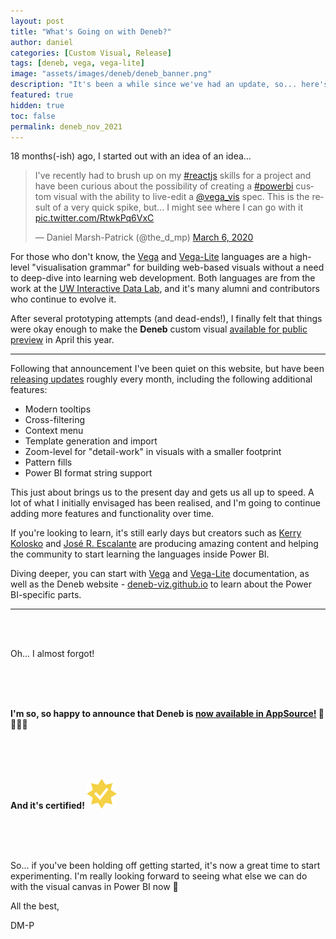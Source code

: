 ```yaml
---
layout: post
title: "What's Going on with Deneb?"
author: daniel
categories: [Custom Visual, Release]
tags: [deneb, vega, vega-lite]
image: "assets/images/deneb/deneb_banner.png"
description: "It's been a while since we've had an update, so... here's an update."
featured: true
hidden: true
toc: false
permalink: deneb_nov_2021
---
```


18 months(-ish) ago, I started out with an idea of an idea...

<blockquote class="twitter-tweet"><p lang="en" dir="ltr">I&#39;ve recently had to brush up on my <a href="https://twitter.com/hashtag/reactjs?src=hash&amp;ref_src=twsrc%5Etfw">#reactjs</a> skills for a project and have been curious about the possibility of creating a <a href="https://twitter.com/hashtag/powerbi?src=hash&amp;ref_src=twsrc%5Etfw">#powerbi</a> custom visual with the ability to live-edit a <a href="https://twitter.com/vega_vis?ref_src=twsrc%5Etfw">@vega_vis</a> spec. This is the result of a very quick spike, but... I might see where I can go with it <a href="https://t.co/RtwkPq6VxC">pic.twitter.com/RtwkPq6VxC</a></p>&mdash; Daniel Marsh-Patrick (@the_d_mp) <a href="https://twitter.com/the_d_mp/status/1235761784650231808?ref_src=twsrc%5Etfw">March 6, 2020</a></blockquote> <script async src="https://platform.twitter.com/widgets.js" charset="utf-8"></script>

For those who don't know, the <a href="https://vega.github.io/vega/" target="_blank">Vega</a> and <a href="https://vega.github.io/vega-lite" target="_blank">Vega-Lite</a> languages are a high-level "visualisation grammar" for building web-based visuals without a need to deep-dive into learning web development. Both languages are from the work at the <a href="https://idl.cs.washington.edu/" target="_blank">UW Interactive Data Lab</a>, and it's many alumni and contributors who continue to evolve it.

After several prototyping attempts (and dead-ends!), I finally felt that things were okay enough to make the **Deneb** custom visual [available for public preview](/deneb_public_preview) in April this year.

---

Following that announcement I've been quiet on this website, but have been <a href="https://deneb-viz.github.io/changelog" target="_blank">releasing updates</a> roughly every month, including the following additional features:

- Modern tooltips
- Cross-filtering
- Context menu
- Template generation and import
- Zoom-level for "detail-work" in visuals with a smaller footprint
- Pattern fills
- Power BI format string support

This just about brings us to the present day and gets us all up to speed. A lot of what I initially envisaged has been realised, and I'm going to continue adding more features and functionality over time.

If you're looking to learn, it's still early days but creators such as <a href="https://kerrykolosko.com/" target="_blank">Kerry Kolosko</a> and <a href="https://www.youtube.com/watch?v=gqzlEAbXrVU&list=PLf18HMTT3dFhM6EI8Oim-cSYbhHaAvgZs" target="_blank">José R. Escalante</a> are producing amazing content and helping the community to start learning the languages inside Power BI.

Diving deeper, you can start with <a href="https://vega.github.io/vega/" target="_blank">Vega</a> and <a href="https://vega.github.io/vega-lite" target="_blank">Vega-Lite</a> documentation, as well as the Deneb website - <a href="https://deneb-viz.github.io/" target="_blank">deneb-viz.github.io</a> to learn about the Power BI-specific parts.

---

<br/>
<br/>

Oh... I almost forgot!

<br/>
<br/>
<br/>

**I'm so, so happy to announce that Deneb is <a href="https://appsource.microsoft.com/en-us/product/power-bi-visuals/coacervolimited1596856650797.deneb" target="_blank">now available in AppSource!</a> 🎉🎉🎉🎉**

<br/>
<br/>
<br/>

**And it's certified! <img src="/assets/images/badge_pbi.svg" title="Power BI Certified" alt="Power BI Certified" />**

<br/>
<br/>
<br/>

So... if you've been holding off getting started, it's now a great time to start experimenting. I'm really looking forward to seeing what else we can do with the visual canvas in Power BI now 🙂

All the best,

DM-P
